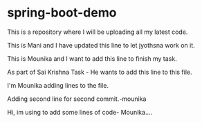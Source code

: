 # spring-boot-demo
This is a repository where I will be uploading all my latest code.

This is Mani and I have updated this line to let jyothsna work on it. 

This is Mounika and I want to add this line to finish my task.

As part of Sai Krishna Task - He wants to add this line to this file.

I'm Mounika adding lines to the file.


Adding second line for second commit.-mounika

Hi, im using to add some lines of code- Mounika....